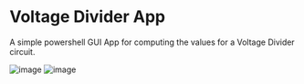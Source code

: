 # Voltage Divider App
 A simple powershell GUI App for computing the values for a Voltage Divider circuit.
 
![image](https://github.com/sepheme/VDApp/assets/105436870/5fab4678-72d5-4acf-909e-db46317e89d2)
![image](https://github.com/sepheme/VDApp/assets/105436870/1b6454f7-d794-4885-9249-4c657eaabe81)
